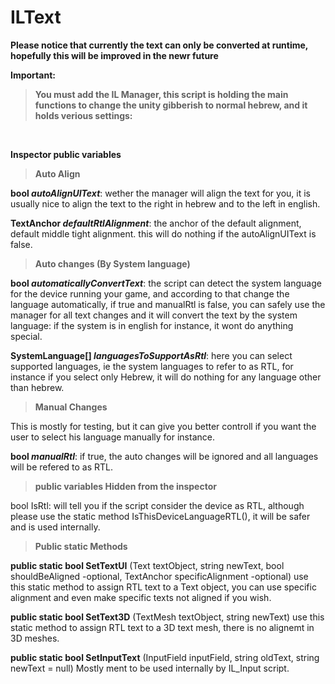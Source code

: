 # ILText

**Please notice that currently the text can only be converted at runtime, hopefully this will be improved in the newr future**

**Important:**

>**You must add the IL Manager, this script is holding the main functions to change the unity gibberish to normal hebrew, and it holds verious settings:**

<br />

**Inspector public variables**

>**Auto Align** 

**bool _autoAlignUIText_**: wether the manager will align the text for you, it is usually nice to align the text to the right in hebrew and to the left in english.

**TextAnchor _defaultRtlAlignment_**: the anchor of the default alignment, default middle tight alignment. this will do nothing if the autoAlignUIText is false.

>**Auto changes (By System language)**

**bool _automaticallyConvertText_**: the script can detect the system language for the device running your game, and according to that change the language automatically, if true and manualRtl is false, you can safely use the manager for all text changes and it will convert the text by the system language: if the system is in english for instance, it wont do anything special.

**SystemLanguage[] _languagesToSupportAsRtl_**: here you can select supported languages, ie the system languages to refer to as RTL, for instance if you select only Hebrew, it will do nothing for any language other than hebrew.

>**Manual Changes**

This is mostly for testing, but it can give you better controll if you want the user to select his language manually for instance.

**bool _manualRtl_**: if true, the auto changes will be ignored and all languages will be refered to as RTL.

>**public variables Hidden from the inspector**

 bool IsRtl: will tell you if the script consider the device as RTL, although please use the static method IsThisDeviceLanguageRTL(), it will be safer and is used internally.
 
 
>**Public static Methods**


**public static bool SetTextUI** (Text textObject, string newText, bool shouldBeAligned -optional, TextAnchor specificAlignment -optional)
use this static method to assign RTL text to a Text object, you can use specific alignment and even make specific texts not aligned if you wish.


**public static bool SetText3D** (TextMesh textObject, string newText)
use this static method to assign RTL text to a 3D text mesh, there is no alignemt in 3D meshes.

**public static bool SetInputText** (InputField inputField, string oldText, string newText = null)
Mostly ment to be used internally by IL_Input script.
